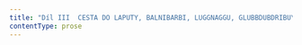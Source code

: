 ```yaml
---
title: "Díl III  CESTA DO LAPUTY, BALNIBARBI, LUGGNAGGU, GLUBBDUBDRIBU\_A DO JAPONSKA"
contentType: prose
---
```



